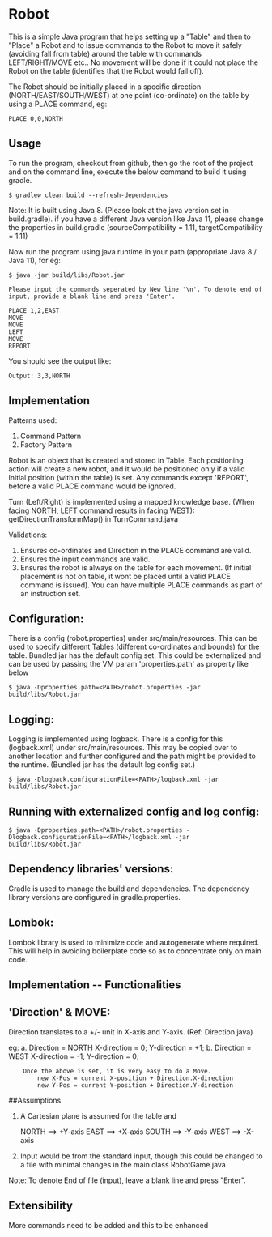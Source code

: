 # Robot

This is a simple Java program that helps setting up a "Table" and then to "Place" a Robot and to issue commands to the Robot to move it safely (avoiding fall from table) around the table with commands LEFT/RIGHT/MOVE etc.. No movement will be done if it could not place the Robot on the table (identifies that the Robot would fall off).

The Robot should be initially placed in a specific direction (NORTH/EAST/SOUTH/WEST) at one point (co-ordinate) on the table by using a PLACE command, eg:

```
PLACE 0,0,NORTH
```

## Usage

To run the program, checkout from github, then go the root of the project and on the command line, execute the below command to build it using gradle.

```
$ gradlew clean build --refresh-dependencies
```

Note: It is built using Java 8. (Please look at the java version set in build.gradle). if you have a different Java version like Java 11, please change the properties in build.gradle (sourceCompatibility = 1.11, targetCompatibility = 1.11)

Now run the program using java runtime in your path (appropriate Java 8 / Java 11), for eg:

```
$ java -jar build/libs/Robot.jar

Please input the commands seperated by New line '\n'. To denote end of input, provide a blank line and press 'Enter'.

PLACE 1,2,EAST
MOVE
MOVE
LEFT
MOVE
REPORT

```

You should see the output like:

```
Output: 3,3,NORTH
```

## Implementation

Patterns used:
1. Command Pattern
2. Factory Pattern

Robot is an object that is created and stored in Table. Each positioning action will create a new robot, and it would be positioned only if a valid Initial position (within the table) is set. Any commands except 'REPORT', before a valid PLACE command would be ignored.

Turn (Left/Right) is implemented using a mapped knowledge base. (When facing NORTH, LEFT command results in facing WEST): getDirectionTransformMap() in TurnCommand.java

Validations:
1. Ensures co-ordinates and Direction in the PLACE command are valid.
2. Ensures the input commands are valid.
3. Ensures the robot is always on the table for each movement. (If initial placement is not on table, it wont be placed until a valid PLACE command is issued). You can have multiple PLACE commands as part of an instruction set.

Configuration:
--------------
There is a config (robot.properties) under src/main/resources. This can be used to specify different Tables (different co-ordinates and bounds) for the table. Bundled jar has the default config set. This could be externalized and can be used by passing the VM param 'properties.path' as property like below

```
$ java -Dproperties.path=<PATH>/robot.properties -jar build/libs/Robot.jar
```

Logging:
--------
Logging is implemented using logback. There is a config for this (logback.xml) under src/main/resources. This may be copied over to another location and further configured and the path might be provided to the runtime. (Bundled jar has the default log config set.)

```
$ java -Dlogback.configurationFile=<PATH>/logback.xml -jar build/libs/Robot.jar
```

Running with externalized config and log config:
------------------------------------------------
```
$ java -Dproperties.path=<PATH>/robot.properties -Dlogback.configurationFile=<PATH>/logback.xml -jar build/libs/Robot.jar
```



Dependency libraries' versions:
------------------------------
Gradle is used to manage the build and dependencies. The dependency library versions are configured in gradle.properties.

Lombok:
-------
Lombok library is used to minimize code and autogenerate where required. This will help in avoiding boilerplate code so as to concentrate only on main code.

## Implementation -- Functionalities

'Direction' & MOVE:
------------------
Direction translates to a +/- unit in X-axis and Y-axis. (Ref: Direction.java)

eg:
		a. Direction = NORTH
				X-direction = 0;
				Y-direction = +1;
		b. Direction = WEST
				X-direction = -1;
				Y-direction = 0;			
			
		Once the above is set, it is very easy to do a Move.
			new X-Pos = current X-position + Direction.X-direction	
			new Y-Pos = current Y-position + Direction.Y-direction

##Assumptions
1) A Cartesian plane is assumed for the table and 

	NORTH ==>  +Y-axis
    EAST  ==>  +X-axis
    SOUTH ==>  -Y-axis
    WEST  ==>  -X-axis

2) Input would be from the standard input, though this could be changed to a file with minimal changes in the main class RobotGame.java

Note: To denote End of file (input), leave a blank line and press "Enter".

## Extensibility
More commands need to be added and this to be enhanced
